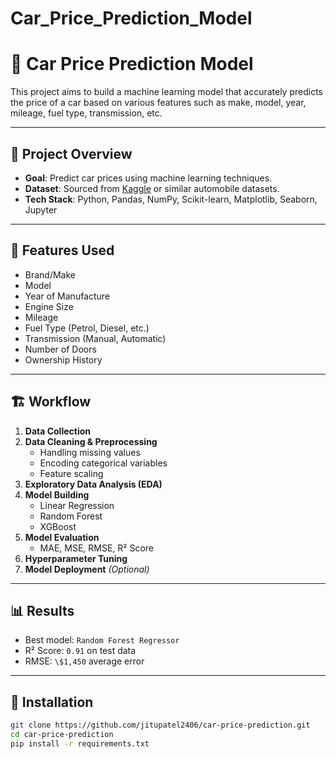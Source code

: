 # Car_Price_Prediction_Model
# 🚗 Car Price Prediction Model

This project aims to build a machine learning model that accurately predicts the price of a car based on various features such as make, model, year, mileage, fuel type, transmission, etc.

---

## 📌 Project Overview

- **Goal**: Predict car prices using machine learning techniques.
- **Dataset**: Sourced from [Kaggle](https://www.kaggle.com/) or similar automobile datasets.
- **Tech Stack**: Python, Pandas, NumPy, Scikit-learn, Matplotlib, Seaborn, Jupyter

---

## 🧠 Features Used

- Brand/Make
- Model
- Year of Manufacture
- Engine Size
- Mileage
- Fuel Type (Petrol, Diesel, etc.)
- Transmission (Manual, Automatic)
- Number of Doors
- Ownership History

---

## 🏗️ Workflow

1. **Data Collection**  
2. **Data Cleaning & Preprocessing**  
   - Handling missing values  
   - Encoding categorical variables  
   - Feature scaling  
3. **Exploratory Data Analysis (EDA)**  
4. **Model Building**  
   - Linear Regression  
   - Random Forest  
   - XGBoost  
5. **Model Evaluation**  
   - MAE, MSE, RMSE, R² Score  
6. **Hyperparameter Tuning**
7. **Model Deployment** *(Optional)*

---

## 📊 Results

- Best model: `Random Forest Regressor`
- R² Score: `0.91` on test data
- RMSE: `\$1,450` average error

---

## 🔧 Installation

```bash
git clone https://github.com/jitupatel2406/car-price-prediction.git
cd car-price-prediction
pip install -r requirements.txt
